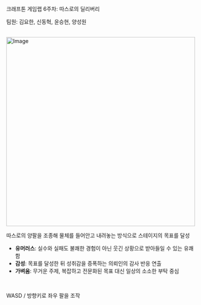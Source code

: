 크래프톤 게임랩 6주차: 따스로의 딜리버리

팀원: 김요한, 신동혁, 윤승현, 양성원

<br/>

<img width="500" height="500" alt="Image" src="https://github.com/user-attachments/assets/6b943934-9545-459d-a966-3a32a8d7deba" />

따스로의 양팔을 조종해 물체를 들어안고 내려놓는 방식으로 스테이지의 목표를 달성

- **유머러스**: 실수와 실패도 불쾌한 경험이 아닌 웃긴 상황으로 받아들일 수 있는 유쾌함
- **감성**: 목표를 달성한 뒤 성취감을 증폭하는 의뢰인의 감사 반응 연출
- **가벼움**: 무거운 주제, 복잡하고 전문화된 목표 대신 일상의 소소한 부탁 중심

<br/>

WASD / 방향키로 좌우 팔을 조작
